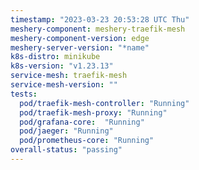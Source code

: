 ```yaml
---
timestamp: "2023-03-23 20:53:28 UTC Thu"
meshery-component: meshery-traefik-mesh
meshery-component-version: edge
meshery-server-version: "*name"
k8s-distro: minikube
k8s-version: "v1.23.13"
service-mesh: traefik-mesh
service-mesh-version: ""
tests:
  pod/traefik-mesh-controller: "Running"
  pod/traefik-mesh-proxy: "Running"
  pod/grafana-core:  "Running"
  pod/jaeger: "Running"
  pod/prometheus-core: "Running" 
overall-status: "passing"
---
```

